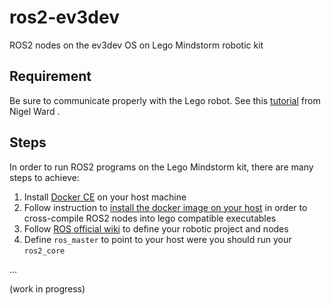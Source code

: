 # ros2-ev3dev
ROS2 nodes on the ev3dev OS on Lego Mindstorm robotic kit

## Requirement

Be sure to communicate properly with the Lego robot. See this [tutorial](https://youtu.be/TNXqizQTZhs) from Nigel Ward .

## Steps

In order to run ROS2 programs on the Lego Mindstorm kit, there are many steps to achieve:

1. Install [Docker CE](http://www.docker.com/products/docker-desktop) on your host machine
2. Follow instruction to [install the docker image on your host](http://www.ev3dev.org/docs/tutorials/using-docker-to-cross-compile) in order to cross-compile ROS2 nodes into lego compatible executables
3. Follow [ROS official wiki](http://wiki.ros.org/ROS/Tutorials) to define your robotic project and nodes
4. Define `ros_master` to point to your host were you should run your `ros2_core`

...

(work in progress)

